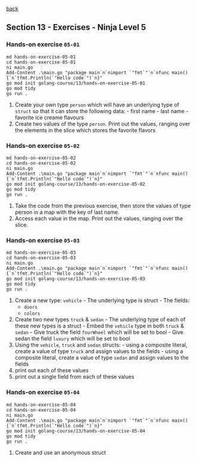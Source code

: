 [back](../LOCAL_NOTES.md)

## Section 13 - Exercises - Ninja Level 5
### Hands-on exercise `05-01`
```
md hands-on-exercise-05-01
cd hands-on-exercise-05-01
ni main.go
Add-Content .\main.go "package main`n`nimport `"fmt`"`n`nfunc main() {`n`tfmt.Println(`"Hello code`")`n}"
go mod init golang-course/13/hands-on-exercise-05-01
go mod tidy
go run .
```
  1. Create your own type `person` which will have an underlying type of `struct` so that it can store the following data:
    - first name
    - last name
    - favorite ice creame flavours
  1. Create two values of the type `person`. Print out the values, ranging over the elements in the slice which stores the favorite flavors
### Hands-on exercise `05-02`
```
md hands-on-exercise-05-02
cd hands-on-exercise-05-02
ni main.go
Add-Content .\main.go "package main`n`nimport `"fmt`"`n`nfunc main() {`n`tfmt.Println(`"Hello code`")`n}"
go mod init golang-course/13/hands-on-exercise-05-02
go mod tidy
go run .
```
  1. Take the code from the previous exercise, then store the values of type person in a map with the key of last name.
  1. Access each value in the map. Print out the values, ranging over the slice.
### Hands-on exercise `05-03`
```
md hands-on-exercise-05-03
cd hands-on-exercise-05-03
ni main.go
Add-Content .\main.go "package main`n`nimport `"fmt`"`n`nfunc main() {`n`tfmt.Println(`"Hello code`")`n}"
go mod init golang-course/13/hands-on-exercise-05-03
go mod tidy
go run .
```
  1. Create a new type: `vehicle`
    - The underlying type is struct
    - The fields:
      - `doors`
      - `colors`
  1. Create two new types `truck` & `sedan`
    - The underlying type of each of these new types is a struct
    - Embed the `vehicle` type in both `truck` & `sedan`
    - Give truck the field `fourWheel` which will be set to bool
    - Give sedan the field `luxury` which will be set to bool
  1. Using the `vehicle`, `truck` and `sedan` structs:
    - using a composite literal, create a value of type `truck` and assign values to the fields
    - using a composite literal, create a value of type `sedan` and assign values to the fields
  1. print out each of these values
  1. print out a single field from each of these values
### Hands-on exercise `05-04`
```
md hands-on-exercise-05-04
cd hands-on-exercise-05-04
ni main.go
Add-Content .\main.go "package main`n`nimport `"fmt`"`n`nfunc main() {`n`tfmt.Println(`"Hello code`")`n}"
go mod init golang-course/13/hands-on-exercise-05-04
go mod tidy
go run .
```
  1. Create and use an anonymous struct